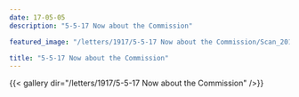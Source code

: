 ```yaml
---
date: 17-05-05
description: "5-5-17 Now about the Commission"

featured_image: "/letters/1917/5-5-17 Now about the Commission/Scan_20170519(0).jpg"

title: "5-5-17 Now about the Commission"
---
```


{{< gallery dir="/letters/1917/5-5-17 Now about the Commission" />}}
